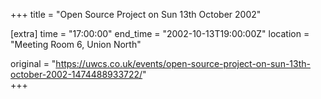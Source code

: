 +++
title = "Open Source Project on Sun 13th October 2002"

[extra]
time = "17:00:00"
end_time = "2002-10-13T19:00:00Z"
location = "Meeting Room 6, Union North"

original = "https://uwcs.co.uk/events/open-source-project-on-sun-13th-october-2002-1474488933722/"    
+++



